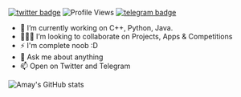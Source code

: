 [![twitter badge](https://img.shields.io/badge/Amay-30302f?style=flat&logo=twitter)](https://twitter.com/BrajBliss)
![Profile Views](https://hits.seeyoufarm.com/api/count/incr/badge.svg?url=https%3A%2F%2Fgithub.com%2Fvrindavan%2Fhit-counter&count_bg=%231980CF&title_bg=%23000000&icon=github.svg&icon_color=%23E7E7E7&title=Profile+Views&edge_flat=false)
[![telegram badge](https://img.shields.io/badge/Amay-30302f?style=flat&logo=telegram)](https://telegram.me/BrajBliss)

- 🔭 I’m currently working on C++, Python, Java.
- 🧑‍🤝‍🧑 I’m looking to collaborate on Projects, Apps & Competitions
- ⚡ I'm complete noob :D
- 💬 Ask me about anything
- 📫 Open on Twitter and Telegram

![Amay's GitHub stats](https://github-readme-stats.vercel.app/api?username=vrindavan&bg_color=30,e96443,904e95&title_color=fff&text_color=fff)
